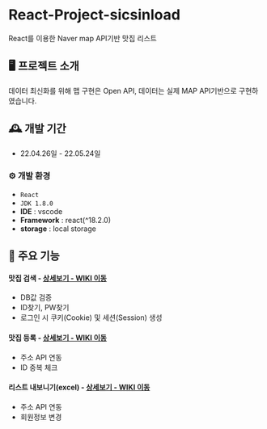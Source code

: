 # React-Project-sicsinload
React를 이용한 Naver map API기반 맛집 리스트


## 🖥️ 프로젝트 소개
데이터 최신화를 위해 맵 구현은 Open API, 데이터는 실제 MAP API기반으로 구현하였습니다.
<br>

## 🕰️ 개발 기간
* 22.04.26일 - 22.05.24일

### ⚙️ 개발 환경
- `React`
- `JDK 1.8.0`
- **IDE** : vscode
- **Framework** : react(^18.2.0)
- **storage** : local storage

## 📌 주요 기능
#### 맛집 검색 - <a href="https://github.com/chaehyuenwoo/SpringBoot-Project-MEGABOX/wiki/%EC%A3%BC%EC%9A%94-%EA%B8%B0%EB%8A%A5-%EC%86%8C%EA%B0%9C(Login)" >상세보기 - WIKI 이동</a>
- DB값 검증
- ID찾기, PW찾기
- 로그인 시 쿠키(Cookie) 및 세션(Session) 생성
#### 맛집 등록 - <a href="https://github.com/chaehyuenwoo/SpringBoot-Project-MEGABOX/wiki/%EC%A3%BC%EC%9A%94-%EA%B8%B0%EB%8A%A5-%EC%86%8C%EA%B0%9C(Member)" >상세보기 - WIKI 이동</a>
- 주소 API 연동
- ID 중복 체크
#### 리스트 내보니기(excel) - <a href="https://github.com/chaehyuenwoo/SpringBoot-Project-MEGABOX/wiki/%EC%A3%BC%EC%9A%94-%EA%B8%B0%EB%8A%A5-%EC%86%8C%EA%B0%9C(Member)" >상세보기 - WIKI 이동</a>
- 주소 API 연동
- 회원정보 변경


